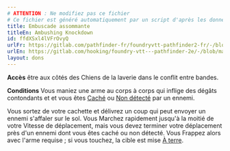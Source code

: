 ```yaml
---
# ATTENTION : Ne modifiez pas ce fichier
# Ce fichier est généré automatiquement par un script d'après les données du module Foundry VTT officiel et de sa traduction
title: Embuscade assommante
titleEn: Ambushing Knockdown
id: ffdXSxl4lVFrOvyQ
urlFr: https://gitlab.com/pathfinder-fr/foundryvtt-pathfinder2-fr/-/blob/master/data/feats/ffdXSxl4lVFrOvyQ.htm
urlEn: https://gitlab.com/hooking/foundry-vtt---pathfinder-2e/-/blob/master/packs/data/feats.db/ambushing-knockdown.json
layout: dons
---
```

**Accès** être aux côtés des Chiens de la laverie dans le conflit entre bandes.

**Conditions** Vous maniez une arme au corps à corps qui inflige des dégâts contondants et et vous êtes [Caché](../conditions/caché.html) ou [Non détecté](../conditions/non-détecté.html) par un ennemi.

Vous sortez de votre cachette et délivrez un coup qui peut envoyer un ennemi s'affaler sur le sol. Vous Marchez rapidement jusqu'à la moitié de votre Vitesse de déplacement, mais vous devez terminer votre déplacement près d'un ennemi dont vous êtes caché ou non détecté. Vous Frappez alors avec l'arme requise ; si vous touchez, la cible est mise [À terre](../conditions/à-terre.html).
